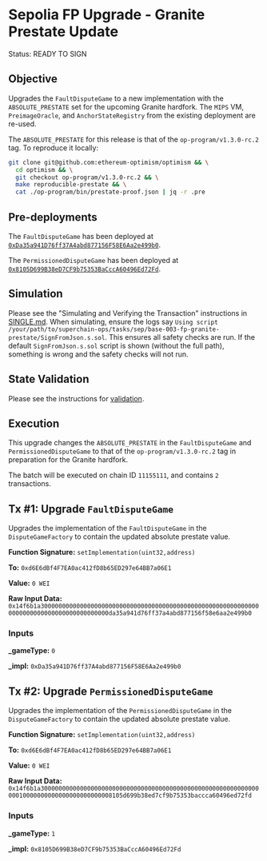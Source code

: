 # Sepolia FP Upgrade - Granite Prestate Update

Status: READY TO SIGN

## Objective

Upgrades the `FaultDisputeGame` to a new implementation with the `ABSOLUTE_PRESTATE` set for the upcoming Granite
hardfork. The `MIPS` VM, `PreimageOracle`, and `AnchorStateRegistry` from the existing deployment are re-used.

The `ABSOLUTE_PRESTATE` for this release is that of the `op-program/v1.3.0-rc.2` tag. To reproduce it locally:

```sh
git clone git@github.com:ethereum-optimism/optimism && \
  cd optimism && \
  git checkout op-program/v1.3.0-rc.2 && \
  make reproducible-prestate && \
  cat ./op-program/bin/prestate-proof.json | jq -r .pre
```

## Pre-deployments

The `FaultDisputeGame` has been deployed at [`0xDa35a941D76ff37A4abd877156F58E6Aa2e499b0`](https://sepolia.etherscan.io/address/0xDa35a941D76ff37A4abd877156F58E6Aa2e499b0).

The `PermissionedDisputeGame` has been deployed at [`0x8105D699B38eD7CF9b75353BaCccA60496Ed72Fd`](https://sepolia.etherscan.io/address/0x8105D699B38eD7CF9b75353BaCccA60496Ed72Fd).

## Simulation

Please see the "Simulating and Verifying the Transaction" instructions in [SINGLE.md](../../../SINGLE.md).
When simulating, ensure the logs say `Using script /your/path/to/superchain-ops/tasks/sep/base-003-fp-granite-prestate/SignFromJson.s.sol`.
This ensures all safety checks are run. If the default `SignFromJson.s.sol` script is shown (without the full path), something is wrong and the safety checks will not run.

## State Validation

Please see the instructions for [validation](./VALIDATION.md).

## Execution

This upgrade changes the `ABSOLUTE_PRESTATE` in the `FaultDisputeGame` and `PermissionedDisputeGame` to that of the `op-program/v1.3.0-rc.2` tag in preparation for the Granite hardfork.

The batch will be executed on chain ID `11155111`, and contains `2` transactions.

## Tx #1: Upgrade `FaultDisputeGame`

Upgrades the implementation of the `FaultDisputeGame` in the `DisputeGameFactory` to contain the updated absolute prestate value.

**Function Signature:** `setImplementation(uint32,address)`

**To:** `0xd6E6dBf4F7EA0ac412fD8b65ED297e64BB7a06E1`

**Value:** `0 WEI`

**Raw Input Data:** `0x14f6b1a30000000000000000000000000000000000000000000000000000000000000000000000000000000000000000da35a941d76ff37a4abd877156f58e6aa2e499b0`

### Inputs

**\_gameType:** `0`

**\_impl:** `0xDa35a941D76ff37A4abd877156F58E6Aa2e499b0`

## Tx #2: Upgrade `PermissionedDisputeGame`

Upgrades the implementation of the `PermissionedDisputeGame` in the `DisputeGameFactory` to contain the updated absolute prestate value.

**Function Signature:** `setImplementation(uint32,address)`

**To:** `0xd6E6dBf4F7EA0ac412fD8b65ED297e64BB7a06E1`

**Value:** `0 WEI`

**Raw Input Data:** `0x14f6b1a300000000000000000000000000000000000000000000000000000000000000010000000000000000000000008105d699b38ed7cf9b75353baccca60496ed72fd`

### Inputs

**\_gameType:** `1`

**\_impl:** `0x8105D699B38eD7CF9b75353BaCccA60496Ed72Fd`
